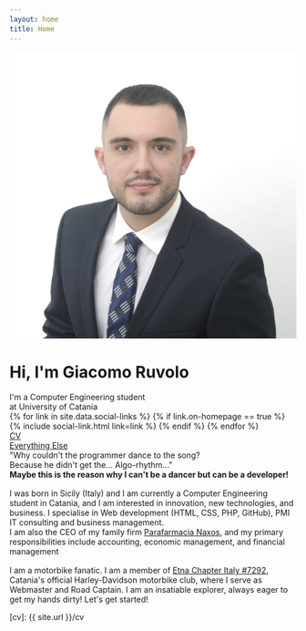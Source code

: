```yaml
---
layout: home
title: Home
---
```


<div id="intro-wrapper" class="l-text">
	<div id="intro-title-wrapper">
		<div id="intro-image-wrapper">
			<img id="intro-image" src="/images/portrait.jpg"></div>
		<div id="intro-title-text-wrapper">
			<h1 id="intro-title">Hi, I'm Giacomo Ruvolo</h1>
			<div id="intro-subtitle">I'm a Computer Engineering student</div>
			<div id="intro-subtitle">at University of Catania</div>
			<div id="intro-title-socials">
				{% for link in site.data.social-links %}
					{% if link.on-homepage == true %}
						{% include social-link.html link=link %}
					{% endif %}
				{% endfor %}
			</div>
		</div>
	</div>
	<!-- <hr class="l-middle home-hr"> -->
	<div id="everything-else" class="l-middle">
		<a href="/cv.pdf"><div><i class="fa fa-portrait icon icon-right-space"></i>CV</div></a>
		<!-- <a href="{{ site.url }}/projects"><div><i class="fa fa-shapes icon icon-right-space"></i>Projects</div></a>-->
		<a href="https://www.google.com/search?q=Do+a+barrel+roll"><div><i class="fa fa-list-ul icon icon-right-space"></i>Everything Else</div></a>
	</div>
	<div>
		"Why couldn't the programmer dance to the song?<br>
		Because he didn't get the... Algo-rhythm..."<br>
		<strong>Maybe this is the reason why I can't be a dancer but can be a developer!</strong>
	</div>
	<div style="height: 1rem"></div>
	<div>
		I was born in Sicily (Italy) and I am currently a Computer Engineering student in Catania, and I am interested in innovation, new technologies, and business. I specialise in Web development (HTML, CSS, PHP, GitHub), PMI IT consulting and business management.
		<br>
		I am also the CEO of my family firm <a href="https://parafarmacianaxos.it/"> Parafarmacia Naxos</a>, and my primary responsibilities include accounting, economic management, and financial management
	</div>
	<div style="height: 1rem"></div>
	<div>
		I am a motorbike fanatic. I am a member of <a href="https://www.etnachapter.it/"> Etna Chapter Italy #7292</a>, Catania's official Harley-Davidson motorbike club, where I serve as Webmaster and Road Captain.
		I am an insatiable explorer, always eager to get my hands dirty! Let's get started!
	</div>
</div>

<!-- 
<hr class="l-middle home-hr">


<h2 class="feature-title">Featured <a href="/cv/#publications">Research Publications</a></h2>

<p class="feature-text">
	Latest research for fans of human-computer interaction, data visualization, and machine learning.
</p>

<div class="cover-wrapper cover-wrapper-3-col l-page">
	{% comment %}
	{% assign sortedPublications = site.categories.papers | sort: 'feature-order' %}
	{% for feature in sortedPublications %}
		{% if feature.featured == true %}
			{% include feature.html feature=feature %}
		{% endif %}
	{% endfor %}
	{% endcomment %}
</div>


<br>
<h2 class="feature-title">Featured <a href="/dissertation">Dissertation Publications</a></h2>

<p class="feature-text">
	My dissertation contributed interactive interfaces to enable machine learning interpretability at scale and for everyone.
</p>

<div class="cover-wrapper cover-wrapper-1-col l-text">
	{% comment %}	
	{% include dissertation/document.html details=false location=home %}
	{% endcomment %}
</div>

<div class="cover-wrapper cover-wrapper-3-col l-page">
	{% comment %}
	{% assign sortedPublications = site.categories.papers | sort: 'feature-order' %}
	{% for feature in sortedPublications %}
		{% if feature.dissertation == true %}
			{% include feature.html feature=feature %}
		{% endif %}
	{% endfor %}
	{% endcomment %}
</div>

<br>
<h2 class="feature-title">Apple <a href="https://developer.apple.com/design/human-interface-guidelines/">Chart Design Guidelines</a></h2>

<p class="feature-text">
	Guidance and best practices to help designers and developers create the best charts for Apple platforms.
</p>

<div class="cover-wrapper cover-wrapper-2-col l-middle">
	{% comment %}
	{% for feature in site.data.designs %}
		{% if feature.featured == true %}
			{% include feature.html feature=feature %}
		{% endif %}
	{% endfor %}
	{% endcomment %}
</div>

<br>
<h2 class="feature-title">Featured <a href="/cv/#interactive-articles">Interactive Articles</a></h2>

<p class="feature-text">
	Enhanced reading experiences that demonstrate what's possible when dynamic media are effectively combined.
 
</p>

<div class="cover-wrapper cover-wrapper-3-col l-page">
	{% comment %}
	{% assign sortedArticles = site.data.articles | where: "featured", true %}
	{% assign ia = site.categories.papers | where:"permalink", "papers/interactive-articles" %}

	{% assign feature = sortedArticles[1] %}
	{% include feature.html feature=feature %}

	{% assign feature = sortedArticles[0] %}
	{% include feature.html feature=feature %}

	{% assign feature = ia[0] %}
	{% include feature.html feature=feature %}
	{% endcomment %}
</div>

<br>
<h2 class="feature-title"><a href="https://parametric.press/about">Parametric Press</a></h2>

<p class="feature-text">
	A born-digital, experimental magazine dedicated to showcasing the expository power of the web.
</p>

<div class="cover-wrapper cover-wrapper-2-col l-middle">
	{% comment %}
	{% assign parametric = site.data.articles | where: "parametric-issue", true %}
	{% for feature in parametric %}
		{% include feature.html feature=feature %}
	{% endfor %}
	{% endcomment %}
</div>

-->


[cv]: {{ site.url }}/cv
